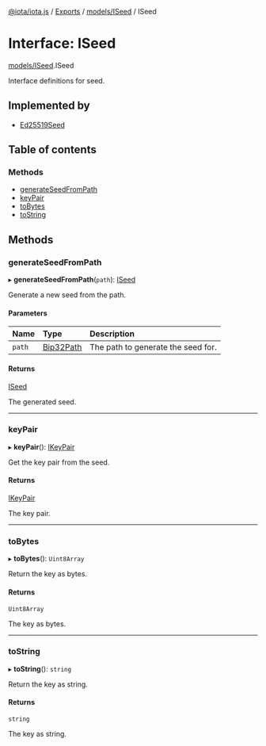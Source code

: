 [@iota/iota.js](../README.md) / [Exports](../modules.md) / [models/ISeed](../modules/models_iseed.md) / ISeed

# Interface: ISeed

[models/ISeed](../modules/models_iseed.md).ISeed

Interface definitions for seed.

## Implemented by

- [Ed25519Seed](../classes/seedtypes_ed25519seed.ed25519seed.md)

## Table of contents

### Methods

- [generateSeedFromPath](models_iseed.iseed.md#generateseedfrompath)
- [keyPair](models_iseed.iseed.md#keypair)
- [toBytes](models_iseed.iseed.md#tobytes)
- [toString](models_iseed.iseed.md#tostring)

## Methods

### generateSeedFromPath

▸ **generateSeedFromPath**(`path`): [ISeed](models_iseed.iseed.md)

Generate a new seed from the path.

#### Parameters

| Name | Type | Description |
| :------ | :------ | :------ |
| `path` | [Bip32Path](../classes/crypto_bip32path.bip32path.md) | The path to generate the seed for. |

#### Returns

[ISeed](models_iseed.iseed.md)

The generated seed.

___

### keyPair

▸ **keyPair**(): [IKeyPair](models_ikeypair.ikeypair.md)

Get the key pair from the seed.

#### Returns

[IKeyPair](models_ikeypair.ikeypair.md)

The key pair.

___

### toBytes

▸ **toBytes**(): `Uint8Array`

Return the key as bytes.

#### Returns

`Uint8Array`

The key as bytes.

___

### toString

▸ **toString**(): `string`

Return the key as string.

#### Returns

`string`

The key as string.
